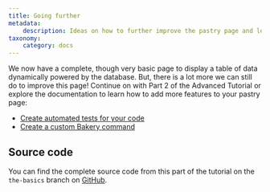 ```yaml
---
title: Going further
metadata:
    description: Ideas on how to further improve the pastry page and learn more about UserFrosting!
taxonomy:
    category: docs
---
```


We now have a complete, though very basic page to display a table of data dynamically powered by the database. But, there is a lot more we can still do to improve this page! Continue on with Part 2 of the Advanced Tutorial or explore the documentation to learn how to add more features to your pastry page:

- [Create automated tests for your code](/advanced/automated-tests)
- [Create a custom Bakery command](/cli/custom-commands)

## Source code

You can find the complete source code from this part of the tutorial on the `the-basics` branch on [GitHub](https://github.com/userfrosting/pastries).
